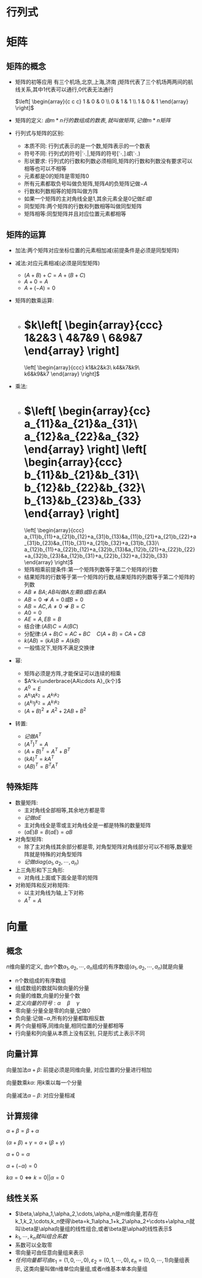 # 行列式

# 矩阵

##	矩阵的概念

- 矩阵的初等应用
  有三个机场,北京,上海,济南
  j矩阵代表了三个机场两两间的航线关系,其中1代表可以通行,0代表无法通行

  $\left[
       \begin{array}{c c c}
         1 & 0 & 0 \\
         0 & 1 & 1 \\
         1 & 0 & 1
        \end{array}
  \right]$ 

- 矩阵的定义: $由m*n行的数组成的数表,就叫做矩阵,记做m*n矩阵$ 

- 行列式与矩阵的区别:

  - 本质不同: 行列式表示的是一个数,矩阵表示的一个数表
  - 符号不同: 行列式的符号$\left|\ddots\right|$,矩阵的符号$\left[ \ddots \right]或\left( \ddots \right)$  
  - 形状要求: 行列式的行数和列数必须相同,矩阵的行数和列数没有要求可以相等也可以不相等
  - 元素都是0的矩阵是零矩阵$\mathcal 0$ 
  - 所有元素都取负号叫做负矩阵,矩阵$A$的负矩阵记做$-A$ 
  - 行数和列数相等的矩阵叫做方阵
  - 如果一个矩阵的主对角线全是1,其余元素全是0记做$E或I$ 
  - 同型矩阵:两个矩阵的行数和列数相等叫做同型矩阵
  - 矩阵相等:同型矩阵并且对应位置元素都相等

## 矩阵的运算

- 加法:两个矩阵对应坐标位置的元素相加减(前提条件是必须是同型矩阵)
- 减法:对应元素相减(必须是同型矩阵)
  - $(A+B)+C=A+(B+C)$ 
  - $A+\mathcal{0}=A$ 
  - $A+(-A) = \mathcal 0$ 
- 矩阵的数乘运算:
  - $k\left[
    	\begin{array}{ccc}
    		1&2&3 \\
    		4&7&9 \\
    		6&9&7
    	\end{array}
    \right]
    =
    \left[
    	\begin{array}{ccc}
    		k1&k2&k3\\
    		k4&k7&k9\\	
    		k6&k9&k7
    	\end{array}
    \right]$ 
- 乘法:

  - $\left[
    	\begin{array}{cc}
    		a_{11}&a_{21}&a_{31}\\
    		a_{12}&a_{22}&a_{32}
    	\end{array}
    \right]
    \left[
    	\begin{array}{ccc}
    		b_{11}&b_{21}&b_{31}\\
    		b_{12}&b_{22}&b_{32}\\
    		b_{13}&b_{23}&b_{33}
    	\end{array}
    \right]
    =
    \left[
    	\begin{array}{ccc}
  	a_{11}b_{11}+a_{21}b_{12}+a_{31}b_{13}&a_{11}b_{21}+a_{21}b_{22}+a_{31}b_{23}&a_{11}b_{31}+a_{21}b_{32}+a_{31}b_{33}\\
  	a_{12}b_{11}+a_{22}b_{12}+a_{32}b_{13}&a_{12}b_{21}+a_{22}b_{22}+a_{32}b_{23}&a_{12}b_{31}+a_{22}b_{32}+a_{32}b_{33}
    	\end{array}
    \right]$ 
  - 矩阵相乘前提条件:第一个矩阵列数等于第二个矩阵的行数
  - 结果矩阵的行数等于第一个矩阵的行数,结果矩阵的列数等于第二个矩阵的列数
  - $AB\neq BA;AB叫做A左乘B或B右乘A$ 
  - $AB=\mathcal{0}\not\Rightarrow A=\mathcal0或B=\mathcal0$ 
  - $AB=AC,A\neq 0\not\Rightarrow B=C$ 
  - $A\mathcal0=\mathcal0$ 
  - $AE=A, EB=B$ 
  - 结合律:$(AB)C=A(BC)$
  - 分配律:$(A+B)C=AC+BC\quad C(A+B) = CA+CB$ 
  - $k(AB)=(kA)B = A(kB)$ 
  - 一般情况下,矩阵不满足交换律
- 幂:
  - 矩阵必须是方阵,才能保证可以连续的相乘
  - $A^k=\underbrace{AA\cdots A}_{k个}$ 
  - $A^0=E$ 
  - $A^{k_1}A^{k_2}=A^{k_1k_2}$ 
  - $(A^{k_1})^{k_2}=A^{k_1k_2}$ 
  - $(A+B)^2 \neq A^2+2AB+B^2$ 

- 转置:
  - $记做A^T$ 
  - $(A^T)^T=A$ 
  - $(A+B)^T=A^T+B^T$ 
  - $(kA)^T=kA^T$ 
  - $(AB)^T=B^TA^T$ 

## 特殊矩阵

- 数量矩阵:
  - 主对角线全部相等,其余地方都是零
  - $记做aE$
  - 主对角线全是零或主对角线全是一都是特殊的数量矩阵
  - $(aE)B=B(aE)=aB$ 
- 对角型矩阵:
  - 除了主对角线其余部分都是零, 对角型矩阵对角线部分可以不相等,数量矩阵就是特殊的对角型矩阵
  - $记做diag(a_1,a_2,\cdots,a_n)$ 
- 上三角形和下三角形:
  - 对角线上面或下面全是零的矩阵
- 对称矩阵和反对称矩阵:
  - 以主对角线为轴,上下对称
  - $A^T=A$ 

# 向量

## 概念

$n$维向量的定义, 由$n$个数$a_1,a_2,\cdots,a_n$组成的有序数组$(a_1,a_2,\cdots,a_n)$就是向量

- n个数组成的有序数组
- 组成数组的数就叫做向量的分量
- 向量的维数,向量的分量个数
- $定义向量的符号:\alpha\quad\beta\quad\gamma$
- 零向量:分量全是零的向量,记做$\mathcal0$
- 负向量:记做$-\alpha$,所有的分量都取相反数
- 两个向量相等,同维向量,相同位置的分量都相等
- 行向量和列向量从本质上没有区别, 只是形式上表示不同

## 向量计算

向量加法$\alpha + \beta$: 前提必须是同维向量, 对应位置的分量进行相加

向量数乘$k\alpha$: 用$k$乘以每一个分量

向量减法$\alpha-\beta$: 对应分量相减

## 计算规律

$\alpha+\beta=\beta+\alpha$

$(\alpha+\beta)+\gamma=\alpha+(\beta+\gamma)$

$\alpha+0=\alpha$

$\alpha+(-\alpha)=0$

$k\alpha = 0\iff k=0 || \alpha=0$

## 线性关系

- $\beta,\alpha_1,\alpha_2,\cdots,\alpha_n是m维向量,若存在k_1,k_2,\cdots,k_n使得\beta=k_1\alpha_1+k_2\alpha_2+\cdots+\alpha_n就叫\beta是\alpha向量组的线性组合,或者\beta是\alpha的线性表示$ 
- $k_1,\cdots,k_n就叫组合系数$
- 系数可以全取零
- 零向量可由任意向量组来表示
- $任何向量都可由\varepsilon_1=(1,0,\cdots,0),\varepsilon_2=(0,1,\cdots,0),\varepsilon_n=(0,0,\cdots,1)$向量组表示, 这类向量叫做n维单位向量组,或者$n$维基本单本向量组
